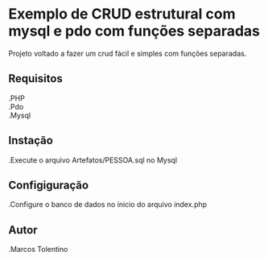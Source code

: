 # Exemplo de CRUD estrutural com mysql e pdo com funções separadas

Projeto voltado a fazer um crud fácil e simples com funções separadas. 

## Requisitos

.PHP  
.Pdo  
.Mysql  

## Instação

.Execute o arquivo Artefatos/PESSOA.sql no Mysql

## Configiguração

.Configure o banco de dados no inicio do arquivo index.php

## Autor

.Marcos Tolentino